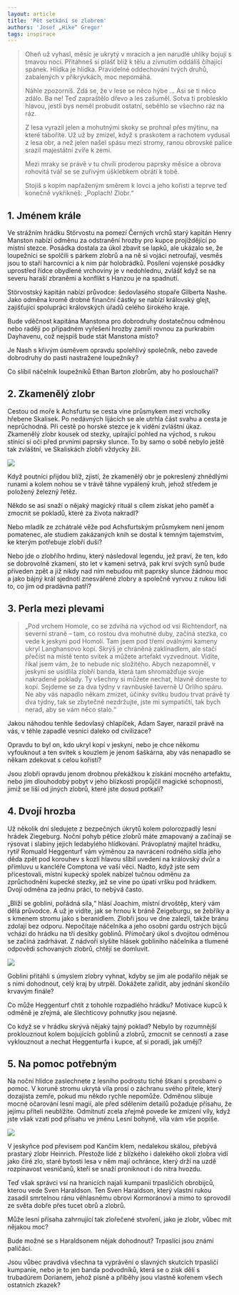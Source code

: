 ```yaml
---
layout: article
title: 'Pět setkání se zlobrem'
authors: 'Josef „Hike“ Gregor'
tags: inspirace
---
```


> Oheň už vyhasl, měsíc je ukrytý v mracích a jen narudlé uhlíky bojují s tmavou nocí. Přitáhneš si plášť blíž k tělu a zívnutím oddálíš číhající spánek. Hlídka je hlídka. Pravidelné oddechování tvých druhů, zabalených v přikrývkách, moc nepomáhá.
>
> 	Náhle zpozorníš. Zdá se, že v lese se něco hýbe … Asi se ti něco zdálo. Ba ne! Teď zapraštělo dřevo a les zašuměl. Sotva ti problesklo hlavou, jestli bys neměl probudit ostatní, seběhlo se všechno ráz na ráz.
>
> 	Z lesa vyrazil jelen a mohutnými skoky se prohnal přes mýtinu, na které táboříte. Už už by zmizel, když s praskotem a rachotem vydusal z lesa obr, a než jelen našel spásu mezi stromy, ranou obrovské palice srazil majestátní zvíře k zemi.
>
> 	Mezi mraky se právě v tu chvíli proderou paprsky měsíce a obrova rohovitá tvář se se zuřivým úšklebkem obrátí k tobě.
>
> 	Stojíš s kopím napřaženým směrem k lovci a jeho kořisti a teprve teď konečně vykřikneš: „Poplach! Zlobr.“

## 1.	Jménem krále

Ve strážním hrádku Störvostu na pomezí Černých vrchů starý kapitán Henry Manston nabízí odměnu za odstranění hrozby pro kupce projíždějící po místní stezce. Posádka dostala za úkol zbavit se lapků, ale ukázalo se, že loupežníci se spolčili s párkem zlobrů a na ně si vojáci netroufají, vesměs jsou to staří harcovníci a k nim pár holobrádků. Posílení vojenské posádky uprostřed řídce obydlené vrchoviny je v nedohlednu, zvlášť když se na severu haraší zbraněmi a konflikt s Hanzou je na spadnutí.

Störvostský kapitán nabízí průvodce: šedovlasého stopaře Gilberta Nashe. Jako odměna kromě drobné finanční částky se nabízí královský glejt, zajišťující spolupráci královských úřadů celého širokého kraje.

Bude vděčnost kapitána Manstona pro dobrodruhy dostatečnou odměnou nebo raději po případném vyřešení hrozby zamíří rovnou za purkrabím Dayhavenu, což nejspíš bude stát Manstona místo?

Je Nash s křivým úsměvem opravdu spolehlivý společník, nebo zavede dobrodruhy do pasti nastražené loupežníky?

Co slíbil náčelník loupežníků Ethan Barton zlobrům, aby ho poslouchali?

## 2. Zkamenělý zlobr

Cestou od moře k Achsfurtu se cesta vine průsmykem mezi vrcholky hřebene Skalisek. Po nedávných lijácích se ale utrhla část svahu a cesta je neprůchodná. Při cestě po horské stezce je k vidění zvláštní úkaz. Zkamenělý zlobr kousek od stezky, upírající pohled na východ, s rukou stínící si oči před prvními paprsky slunce. To by samo o sobě nebylo ještě tak zvláštní, ve Skaliskách zlobři vždycky žili.

![](tore-up-trees-opt.jpg)

Když poutníci přijdou blíž, zjistí, že zkamenělý obr je pokreslený zhnědlými runami a kolem nohou se v trávě táhne vypálený kruh, jehož středem je položený železný řetěz.

Někdo se asi snaží o nějaký magický rituál s cílem získat jeho paměť a zmocnit se pokladů, které za života nakradl?

Nebo mladík ze zchátralé věže pod Achs­furtským průsmykem není jenom pomatenec, ale studiem zakázaných knih se dostal k temným tajemstvím, ke kterým potřebuje zlobří duši?

Nebo jde o zlobřího hrdinu, který následoval legendu, jež praví, že ten, kdo se dobrovolně zkamení, sto let v kameni setrvá, pak krví svých synů bude přiveden zpět a již nikdy nad ním nebudou mít paprsky slunce žádnou moc a jako bájný král sjednotí znesvářené zlobry a společně vyrvou z rukou lidí to, co jim od pradávna patří?

## 3. Perla mezi plevami

> „Pod vrchem Homole, co se zdvíhá na východ od vsi Richtendorf, na severní straně – tam, co rostou dva mohutné duby, začíná stezka, co vede k jeskyni pod Homolí. Tam jsem pod třemi oválnými kameny ukryl Langhansovo kopí. Skrýš je chráněná zaklínadlem, ale stačí přečíst na místě tento svitek a můžete artefakt vyzvednout. Vidíte, říkal jsem vám, že to nebude nic složitého. Abych nezapomněl, v jeskyni se usídlila zlobří banda, která tam shromažďuje svoje nakradené poklady. Ty všechny si můžete nechat, hlavně doneste to kopí. Sejdeme se za dva týdny v ravnbuské taverně U Orlího spáru. Ne aby vás napadlo někam zmizet, účinky svitku budou trvat právě ty dva týdny, tak se zbytečně nezdržujte, jste mi sympatičtí, tak bych nerad, aby se vám něco stalo.“

Jakou náhodou tenhle šedovlasý chlapíček, Adam Sayer, narazil právě na vás, v téhle zapadlé vesnici daleko od civilizace?

Opravdu to byl on, kdo ukryl kopí v jeskyni, nebo je chce někomu vyfouknout a ten svitek s kouzlem je jenom šaškárna, aby vás nenapadlo se někam zdekovat s celou kořistí?

Jsou zlobři opravdu jenom drobnou překážkou k získání mocného artefaktu, nebo jim dlouhodobý pobyt v jeho blízkosti propůjčil magické schopnosti, jimiž se liší od jiných zlobrů, které jste dosud potkali?

## 4. Dvojí hrozba

Už několik dní sledujete z bezpečných úkrytů kolem polorozpadlý lesní hrádek Ziegeburg. Noční pohyb pětice zlobrů máte zmapovaný a začínají se rýsovat i slabiny jejich ledabylého hlídkování. Právoplatný majitel hrádku, rytíř Romuald Heggenturf vám výměnou za navrácení rodného sídla jeho děda zpět pod korouhev s kozlí hlavou slíbil uvedení na královský dvůr a přímluvu u kancléře Comptona ve vaší věci. Nadto, když jste sem přicestovali, místní kupecký spolek nabízel tučnou odměnu za zprůchodnění kupecké stezky, jež se vine po úpatí vršku pod hrádkem. Dvojí odměna za jednu práci, to nebývá často.

„Blíží se goblini, pořádná síla,“ hlásí Joachim, místní drvoštěp, který vám dělá průvodce. A už je vidíte, jak se hrnou k bráně Zeigeburgu, se žebříky a s kmenem stromu jako s beranidlem. Zlobři jsou ve dne zalezlí, takže bránu zdolají bez odporu. Nepočítaje náčelníka a jeho osobní gardu ostrých bijců vchází do hrádku na tři desítky goblinů. Přímočarý úkol s dvojitou odměnou se začíná zadrhávat. Z nádvoří slyšíte hlásek gobliního náčelníka a tlumené odpovědi schovaných zlobrů, chtějí se domluvit.

![](troll-1916370-1280-opt.jpg)

Goblini přitáhli s úmyslem zlobry vyhnat, kdyby se jim ale podařilo nějak se s nimi dohodnout, celý kraj by utrpěl. Dokážete zařídit, aby jednání skončilo krvavým finále?

Co může Heggenturf chtít z tohohle rozpadlého hrádku? Motivace kupců k odměně je zřejmá, ale šlechticovy pohnutky jsou nejasné.

Co když se v hrádku skrývá nějaký tajný poklad? Nebylo by rozumnější proklouznout kolem bojujících goblinů a zlobrů, zmocnit se cenností a zase vyklouznout a nechat Heggenturfa i kupce, ať si poradí, jak umějí?

## 5. Na pomoc potřebným

Na noční hlídce zaslechnete z lesního podrostu tiché štkaní s prosbami o pomoc. V koruně stromu ukrytá víla prosí o záchranu svého přítele, který dozajista zemře, pokud mu někdo rychle nepomůže. Odměnou slibuje mocné očarování lesní magií, ale před sdělením detailů požaduje přísahu, že jejímu příteli neublížíte. Odmítnutí zcela zřejmě povede ke zmizení víly, když jste však vzati pod přísahu ve jménu Lesní bohyně, víla vám vše popíše.

![](redeem-deare-opt.jpg)

V jeskyňce pod převisem pod Kančím klem, nedalekou skálou, přebývá prastarý zlobr Heinrich. Přestože lidé z blízkého i dalekého okolí zlobra vidí jako čiré zlo, staré bytosti lesa v něm mají ochránce, který drží na uzdě rozpínavost vesničanů, kteří se snaží proniknout i do nitra hvozdu.

Teď však správci vsí na hranicích najali kumpanii trpasličích obrobijců, kterou vede Sven Haraldson. Ten Sven Haraldson, který vlastní rukou zasadil smrtelnou ránu věhlasnému obrovi Kormoránovi a mimo to sprovodil ze světa dobře přes tucet obrů a zlobrů.

Může lesní přísaha zahrnující tak zlořečené stvoření, jako je zlobr, vůbec mít nějakou moc?

Bude možné se s Haraldsonem nějak dohodnout? Trpaslíci jsou známí paličáci.

Jsou vůbec pravdivá všechna ta vyprávění o slavných skutcích trpasličí kumpanie, nebo je to jen banda podvodníků, která se o zisk dělí s trubadúrem Dorianem, jehož písně a příběhy jsou vlastně kořenem všech ostatních zkazek?
